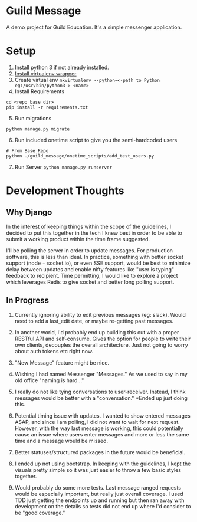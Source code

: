# Guild Message
A demo project for Guild Education.  It's a simple messenger application.

# Setup
1.  Install python 3 if not already installed.
2.  [Install virtualenv wrapper](http://virtualenvwrapper.readthedocs.io/en/latest/)
3.  Create virtual env ```mkvirtualenv --python=<-path to Python eg:/usr/bin/python3-> <name>```
4.  Install Requirements
```
cd <repo base dir>
pip install -r requirements.txt
```

5. Run migrations
```
python manage.py migrate
```
6. Run included onetime script to give you the semi-hardcoded users
```
# From Base Repo
python ./guild_message/onetime_scripts/add_test_users.py

```
7.  Run Server ```python manage.py runserver```


# Development Thoughts
## Why Django
In the interest of keeping things within the scope of the guidelines, I decided to put this together in the tech I knew best in order to be able to submit a working product within the time frame suggested.

I'll be polling the server in order to update messages.  For production software, this is less than ideal.  In practice, something with better socket support (node + socket.io), or even SSE support, would be best to minimize delay between updates and enable nifty features like "user is typing" feedback to recipient.  Time permitting, I would like to explore a project which leverages Redis to give socket and better long polling support.

## In Progress
1. Currently ignoring ability to edit previous messages (eg: slack).  Would need to add a last_edit date, or maybe re-getting past messages.

2. In another world, I'd probably end up building this out with a proper RESTful API and self-consume.  Gives the option for people to write their own clients, decouples the overall architecture.  Just not going to worry about auth tokens etc right now.

3. "New Message" feature might be nice.

4. Wishing I had named Messenger "Messages."  As we used to say in my old office "naming is hard..."

5.  I really do not like tying conversations to user-receiver.  Instead, I think messages would be better with a "conversation."  *Ended up just doing this.

6. Potential timing issue with updates.  I wanted to show entered messages ASAP, and since I am polling, I did not want to wait for next request.  However, with the way last message is working, this could potentially cause an issue where users enter messages and more or less the same time and a message would be missed.

7.  Better statuses/structured packages in the future would be beneficial.

8. I ended up not using bootstrap.  In keeping with the guidelines, I kept the visuals pretty simple so it was just easier to throw a few basic styles together.

9.  Would probably do some more tests.  Last message ranged requests would be especially important, but really just overall coverage.  I used TDD just getting the endpoints up and running but then ran away with development on the details so tests did not end up where I'd consider to be "good coverage."